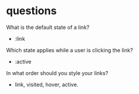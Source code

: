 # questions

What is the default state of a link?

* :link

Which state applies while a user is clicking the link?

* :active

In what order should you style your links?


* link, visited, hover, active.
